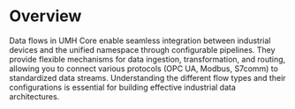 # Overview

Data flows in UMH Core enable seamless integration between industrial devices and the unified namespace through configurable pipelines. They provide flexible mechanisms for data ingestion, transformation, and routing, allowing you to connect various protocols (OPC UA, Modbus, S7comm) to standardized data streams. Understanding the different flow types and their configurations is essential for building effective industrial data architectures.

